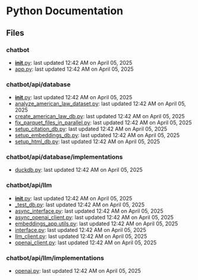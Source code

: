 # Python Documentation

## Files

### chatbot

- [__init__.py](__init__.md): last updated 12:42 AM on April 05, 2025
- [app.py](app.md): last updated 12:42 AM on April 05, 2025

### chatbot/api/database

- [__init__.py](__init__.md): last updated 12:42 AM on April 05, 2025
- [analyze_american_law_dataset.py](analyze_american_law_dataset.md): last updated 12:42 AM on April 05, 2025
- [create_american_law_db.py](create_american_law_db.md): last updated 12:42 AM on April 05, 2025
- [fix_parquet_files_in_parallel.py](fix_parquet_files_in_parallel.md): last updated 12:42 AM on April 05, 2025
- [setup_citation_db.py](setup_citation_db.md): last updated 12:42 AM on April 05, 2025
- [setup_embeddings_db.py](setup_embeddings_db.md): last updated 12:42 AM on April 05, 2025
- [setup_html_db.py](setup_html_db.md): last updated 12:42 AM on April 05, 2025

### chatbot/api/database/implementations

- [duckdb.py](duckdb.md): last updated 12:42 AM on April 05, 2025

### chatbot/api/llm

- [__init__.py](__init__.md): last updated 12:42 AM on April 05, 2025
- [_test_db.py](_test_db.md): last updated 12:42 AM on April 05, 2025
- [async_interface.py](async_interface.md): last updated 12:42 AM on April 05, 2025
- [async_openai_client.py](async_openai_client.md): last updated 12:42 AM on April 05, 2025
- [embeddings_app.utils.py](embeddings_app.utils.md): last updated 12:42 AM on April 05, 2025
- [interface.py](interface.md): last updated 12:42 AM on April 05, 2025
- [llm_client.py](llm_client.md): last updated 12:42 AM on April 05, 2025
- [openai_client.py](openai_client.md): last updated 12:42 AM on April 05, 2025

### chatbot/api/llm/implementations

- [openai.py](openai.md): last updated 12:42 AM on April 05, 2025
